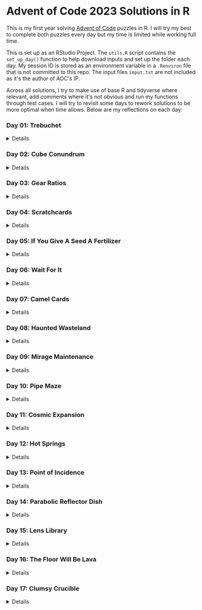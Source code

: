# Advent of Code 2023 Solutions in R

This is my first year solving [Advent of Code](https://adventofcode.com/2023) puzzles in R. I will try my best to complete both puzzles every day but my time is limited while working full time.

This is set up as an RStudio Project. The `utils.R` script contains the `set_up_day()` function to help download inputs and set up the folder each day. My session ID is stored as an environment variable in a `.Renviron` file that is not committed to this repo. The input files `input.txt` are not included as it's the author of AOC's IP.

Across all solutions, I try to make use of base R and tidyverse where relevant, add comments where it's not obvious and run my functions through test cases. I will try to revisit some days to rework solutions to be more optimal when time allows. Below are my reflections on each day:

### **Day 01**: Trebuchet

<details>

<summary>Details</summary>

-   Part 1 was pretty straightforward so I tried to benchmark performance between base R and `stringi` solutions. Turns out `stringi` is just as fast as base R.

-   Part 2 was less obvious, I had to create an incidence matrix of where the numeric pattern was first found and last found. This is to circumvent cases where "sevenine" -\> 79

</details>

### **Day 02**: Cube Conundrum

<details>

<summary>Details</summary>

-   Part 1 was quite easy, I just make a function to count the number of cubes in each set and add them to a data frame. Then a function to take the maximum number of cubes seen in each colours across all sets. This is then used to compare against a criteria

-   Part 2 can reuse most of part 1, but instead of filtering we just take the maximum number of cubes seen as the minimum number needed to make the game possible.

</details>

### **Day 03**: Gear Ratios

<details>

<summary>Details</summary>

-   Part 1 was a bit of a struggle as I haven't had to do a 2D array traversing in my job. But I do have experience with regex. The core idea is to find a complete numbers (2-3 digits next to each other) and look around if it's surrounded by any special characters.

-   Part 2 was a bit of reverse of Part 1. We first find locations of the stars (`*`) and search around for 2 numbers. We can ignore stars that are only surrounded by 1 number. Because the area of search might not encompass the full numbers, we return the absolute position of those numbers. We then use `grep` to search for numbers in the 3 lines around our stars and find our complete numbers then.

</details>

### **Day 04**: Scratchcards

<details>

<summary>Details</summary>

-   Part 1 was quite easy, we just need to count how many match between the cards we have and the winning cards.

-   Part 2 I thought I had to write a recursive functions but turns out updating an array of card counts in a loop works just as well.

</details>

### **Day 05**: If You Give A Seed A Fertilizer

<details>

<summary>Details</summary>

-   Part 1 I fell for the trap of writing a mapping function for a single values but it still work. Also I probably spent too much time writing the parsing function to read the maps as data.frame.

-   Part 2 I haven't completed as it was a full day in the office + some travel, but I have the general idea that Part 1 is just a special case of Part 2, and we only need to map the end values instead of the entire range.

</details>

### **Day 06**: Wait For It

<details>

<summary>Details</summary>

-   Part 1 this was another easy day as we just need to count how many possible values are above the record. I implemented a brute force algorithm in part 1.

-   Part 2 I thought I had to change my code as it would've been more efficient to formulate as a quadratic equation problem where we solve for the load time. Turns out my brute force algorithm is quick enough to complete part 2 in \<2s so I'm not too bothered.

</details>

### **Day 07**: Camel Cards

<details>

<summary>Details</summary>

-   Part 1 was quite straightforward and I made use of `ordered factor` in R. We just need to assign each card a value 1-13 and string pad them so 2 -\> "02". Each hand of 5 cards is then concatenated so smaller cards will have smaller numbers. We then rank the hand based on the original card and this was just the case of assessing the top 2 values in a frequency tables.

-   Part 2 was a bit more tricky: first thing is to change the power level of J by moving it before 2 in the `ordered factor` . In the hand classification step, we need to account for the number of J, if we have any AND less than 5, J would become whatever the other most frequent card is.

</details>

### **Day 08**: Haunted Wasteland

<details>

<summary>Details</summary>

-   Part 1 I thought I finally have to use some graph theory but turns out traversing the network was just a case of accessing a named list.

-   Part 2 was a bit more tricky as I quickly find out there are roughly 20 billion steps I would need to traverse to calculate this brute force. However, after some tinkling, I figured it takes the same number of steps to find the first node ending with Z (`.*Z$`) as it takes to get from the last node to the first node. Which means our answer is the least common multiple (LCM) of the steps for all 6 ghosts. I used `pracma::Lcm` for this implementation.

</details>

### **Day 09**: Mirage Maintenance

<details>

<summary>Details</summary>

-   Part 1 This was a surprisingly easy day, part 1 was a `Reduce("+",...)` over the ending diff values

-   Part 2 was just reversed so I changed to `Reduce(\(x,y) y-x, ...)` over the starting diff values

</details>

### **Day 10**: Pipe Maze

<details>

<summary>Details</summary>

-   Part 1 After yesterday, this level of difficulty was expected. I spent some time implementing a graph using `igraph` in Part 1, worrying that Part 2 would use some fancy maths that would require graph computation. It's been a while since I last touched graph theory so it was quite fun.

-   Part 2 I haven't had the chance to complete as was stuck debugging why the [ray cast algorithm](https://en.wikipedia.org/wiki/Point_in_polygon) was not working. Probably because of some edge cases with the symbols I need to account for. But we're almost there.

</details>

### **Day 11**: Cosmic Expansion

<details>

<summary>Details</summary>

-   Part 1 We have another easy day and I have not fallen for the trap. I knew this expansion factor would be ridiculous in part 2 somehow so I made a function to keep track of the indices after expansion then extract all the galaxies' coordinates (`#`). After all the problem is just on a Cartesian plane of coordinates. Base R has a `dist` function that can calculate [Manhattan distance](https://en.wikipedia.org/wiki/Taxicab_geometry) matrix.

-   Part 2 It is so satisfying to just reuse everything in Part 1 and just change one number.

</details>

### **Day 12**: Hot Springs

<details>

<summary>Details</summary>

-   Part 1 I was stuck for a while as this problem was quite odd. But after stumbling on the base R function `rle` things become clear. I basically create all permutations of possible values ? could have taken and remove ones that don't satisfy the number of broken gears left. I knew I was walking into a trap but couldn't think of any better way of doing it then.

-   Part 2 Admittedly I had to take some hints on recursion and caching to get this part done. I was following hyper-neutrino [code](https://github.com/hyper-neutrino/advent-of-code/blob/main/2023/day12p2.py) but stuck on translating it to R due to different indices so I used Andrea Barghetti's [R version](https://github.com/AndreaBarghetti/AdventOfCode/blob/main/AoC2023/Day12/day12.R)

</details>

### **Day 13**: Point of Incidence

<details>

<summary>Details</summary>

-   Part 1: Today was another easy day as I parsed each grid as a matrix of characters. I then go through each line and split the matrix in 2 parts and flip the top parts. Either the top or bottom part has to be trimmed for comparison to check if we've found a mirror. This is done by taking the minimum of the number of rows of 2 parts. For columns we just have to transpose `t()` the matrix.

-   Part 2: Was relatively straightforward as I had to change the comparison condition to check if there is exactly one difference between the (trimmed) top and bottom part of the sliced matrix.

</details>

### **Day 14**: Parabolic Reflector Dish

<details>

<summary>Details</summary>

-   Part 1 Was relatively straightforward, I imagined the tilting operation would be for each column, treat it as a single string, split it by the `"#"` character, the reorder the individual smaller parts. Then to calculate the load on the north side, we search the row indices of all the `O` then reverse code it based on the number of rows; and add everything together.

-   Part 2 was a lot of work, but I'm relieved I can reuse most of part 1, I was worrying the space between rocks would expand like they did with the universe problem on day 11 and make part 1 obsolete. First we need a function the would perform a cycle: North \> West \> South \> East means we're in loop of counter clockwise. Because of the rocks, we have a sets of bigger cycles where we would run into the same states i.e. the mirrors would "settle" into some position. Therefore, it's a case of keep cycling and recording the unique states we've run into. I capture a state by concatenate the whole matrix into a single string and also record the index of when we run into them.

</details>

### **Day 15**: Lens Library

<details>

<summary>Details</summary>

-   Part 1 was surprisingly easy and probably the shortest part 1 so far. We just need to write a short custom hash function using Reduce.

-   Part 2 was basically an introduction to hash tables and I took this opportunity to test out R `utils::hashtab` although it's still in experimental stage. It seems quite straightforward to me but you could've done part 2 with just a common list or vector. I suppose it's more useful when frequent data access and checks are needed. Reading/Understanding the problem was harder than the solution itself. It will be hard from now on though.

</details>

### **Day 16**: The Floor Will Be Lava

<details>

<summary>Details</summary>

-   Part 1 was relative straightforward breadth first search of the 2D array. But we also need to store the position `(i,j)` in the matrix along with the direction of travel `c(0,1) c(1,0) c(-1,0) c(0,-1)` as we might hit the same tile in different directions. I was worried in Part 2 they would ask us to reposition the mirrors or the light bounce back from the edge.

-   Part 2 was brute force again. I've tried `furrr::furrr_map_dbl` for parallelism but that doesn't seem to improve the speed. Parallel processing in R has a long way to go compared to other languages. You probably could skipped some starting points early if the mirrors are reflecting in a circle somehow.

</details>

### **Day 17**: Clumsy Crucible

<details>

<summary>Details</summary>

-   Part 1 was quite interesting. I thought it would be the case like day 10 again where we use graph but turns out calculating the edge list for `igraph` might take more time as these consecutive number of steps could change and I would repeat some edge pairs when looping through the matrix. So I learned about the details of [Dijkstra's](https://en.wikipedia.org/wiki/Dijkstra's_algorithm) algorithm and how to customise it. Seems quite similar to the breadth first search yesterday and but we need to use a priority queue instead and `collections::priority_queue` was brilliant. Also we can assign any priority value explicitly by adding `-` to the current total heat loss value because it's a max-heap queue.

-   Part 2 was relatively straightforward, we need to change a few parameters for the code: first the exit conditions is that we need to hit at least 4 consecutive steps; second is we can now take 10 steps at a time; and third is we need to hit minimum 4 consecutive steps before considering turning directions. Overall quite fun day!

</details>

